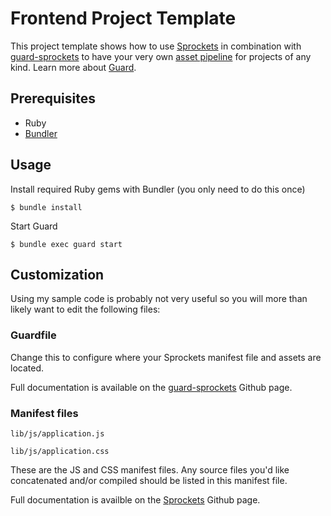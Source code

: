 Frontend Project Template
=========================

This project template shows how to use [Sprockets](https://github.com/sstephenson/sprockets) 
in combination with [guard-sprockets](https://github.com/pferdefleisch/guard-sprockets) 
to have your very own [asset pipeline](http://guides.rubyonrails.org/asset_pipeline.html) 
for projects of any kind. Learn more about [Guard](https://github.com/guard/guard).

Prerequisites
-------------

* Ruby
* [Bundler](http://gembundler.com/)


Usage
-----

Install required Ruby gems with Bundler (you only need to do this once)

    $ bundle install

Start Guard

    $ bundle exec guard start


Customization
-------------

Using my sample code is probably not very useful so you will more than likely want to 
edit the following files:

### Guardfile

Change this to configure where your Sprockets manifest file and assets are located.

Full documentation is available on the 
[guard-sprockets](https://github.com/pferdefleisch/guard-sprockets) Github page.

### Manifest files

`lib/js/application.js`

`lib/js/application.css`

These are the JS and CSS manifest files. Any source files you'd like concatenated 
and/or compiled should be listed in this manifest file.

Full documentation is availble on the [Sprockets](https://github.com/sstephenson/sprockets) 
Github page.